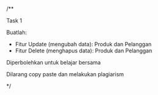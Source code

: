 /**

Task 1

Buatlah:

* Fitur Update (mengubah data): Produk dan Pelanggan
* Fitur Delete (menghapus data): Produk dan Pelanggan

Diperbolehkan untuk belajar bersama

Dilarang copy paste dan melakukan plagiarism

*/
